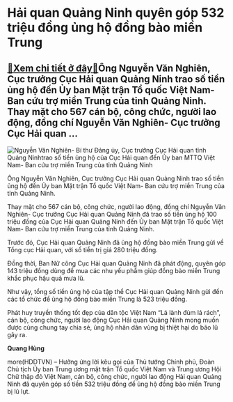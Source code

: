 Hải quan Quảng Ninh quyên góp 532 triệu đồng ủng hộ đồng bào miền Trung
=======================================================================

[:gift:Xem chi tiết ở đây:gift:](https://hddtvn.com/hai-quan-quang-ninh-quyen-gop-532-trieu-dong-ung-ho-dong-bao-mien-trung/)Ông Nguyễn Văn Nghiên, Cục trưởng Cục Hải quan Quảng Ninh trao số tiền ủng hộ đến Ủy ban Mặt trận Tổ quốc Việt Nam- Ban cứu trợ miền Trung của tỉnh Quảng Ninh. Thay mặt cho 567 cán bộ, công chức, người lao động, đồng chí Nguyễn Văn Nghiên- Cục trưởng Cục Hải quan …
-------------------------------------------------------------------------------------------------------------------------------------------------------------------------------------------------------------------------------------------------------------------------





![Nguyễn Văn Nghiên- Bí thư Đảng ủy, Cục trưởng Cục Hải quan tỉnh Quảng Ninhtrao số tiền ủng hộ của Cục Hải quan đến Ủy ban MTTQ Việt Nam- Ban cứu trợ miền Trung của tỉnh Quảng Ninh](https://hddtvn.com/wp-content/uploads/2021/01/0804_VP_Cuc_Ung_ho_mien_trung_1.png "Nguyễn Văn Nghiên- Bí thư Đảng ủy, Cục trưởng Cục Hải quan tỉnh Quảng Ninhtrao số tiền ủng hộ của Cục Hải quan đến Ủy ban MTTQ Việt Nam- Ban cứu trợ miền Trung của tỉnh Quảng Ninh")


Ông Nguyễn Văn Nghiên, Cục trưởng Cục Hải quan Quảng Ninh trao số tiền ủng hộ đến Ủy ban Mặt trận Tổ quốc Việt Nam- Ban cứu trợ miền Trung của tỉnh Quảng Ninh.



Thay mặt cho 567 cán bộ, công chức, người lao động, đồng chí Nguyễn Văn Nghiên- Cục trưởng Cục Hải quan Quảng Ninh đã trao số tiền ủng hộ 100 triệu đồng của Cục Hải quan Quảng Ninh đến Ủy ban Mặt trận Tổ quốc Việt Nam- Ban cứu trợ miền Trung của tỉnh Quảng Ninh.


Trước đó, Cục Hải quan Quảng Ninh đã ủng hộ đồng bào miền Trung gửi về Tổng cục Hải quan, với số tiền trị giá 280 triệu đồng.


Đồng thời, Ban Nữ công Cục Hải quan Quảng Ninh đã phát động, quyên góp 143 triệu đồng dùng để mua các nhu yếu phẩm giúp đồng bào miền Trung khắc phục hậu quả mưa lũ.


Như vậy, tổng số tiền ủng hộ của tập thể Cục Hải quan Quảng Ninh gửi đến các tổ chức để ủng hộ đồng bào miền Trung là 523 triệu đồng.


Phát huy truyền thống tốt đẹp của dân tộc Việt Nam “Lá lành đùm lá rách”, cán bộ, công chức, người lao động Cục Hải quan Quảng Ninh mong muốn được cùng chung tay chia sẻ, ủng hộ nhân dân vùng bị thiệt hại do bão lũ gây ra.




**Quang Hùng**



more(HDDTVN) – Hưởng ứng lời kêu gọi của Thủ tướng Chính phủ, Đoàn Chủ tịch Ủy ban Trung ương mặt trận Tổ quốc Việt Nam và Trung ương Hội Chữ thập đỏ Việt Nam, cán bộ, công chức, người lao động Hải quan Quảng Ninh đã quyên góp số tiền 532 triệu đồng để ủng hộ đồng bào miền Trung bị lũ lụt.

